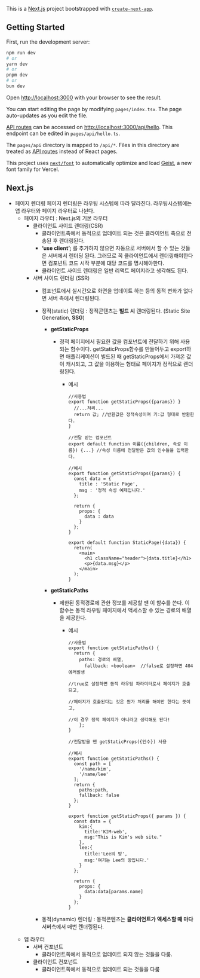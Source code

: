 This is a [Next.js](https://nextjs.org) project bootstrapped with [`create-next-app`](https://nextjs.org/docs/pages/api-reference/create-next-app).

## Getting Started

First, run the development server:

```bash
npm run dev
# or
yarn dev
# or
pnpm dev
# or
bun dev
```

Open [http://localhost:3000](http://localhost:3000) with your browser to see the result.

You can start editing the page by modifying `pages/index.tsx`. The page auto-updates as you edit the file.

[API routes](https://nextjs.org/docs/pages/building-your-application/routing/api-routes) can be accessed on [http://localhost:3000/api/hello](http://localhost:3000/api/hello). This endpoint can be edited in `pages/api/hello.ts`.

The `pages/api` directory is mapped to `/api/*`. Files in this directory are treated as [API routes](https://nextjs.org/docs/pages/building-your-application/routing/api-routes) instead of React pages.

This project uses [`next/font`](https://nextjs.org/docs/pages/building-your-application/optimizing/fonts) to automatically optimize and load [Geist](https://vercel.com/font), a new font family for Vercel.

## Next.js
- 페이지 렌더링
페이지 렌더링은 라우팅 시스템에 따라 달라진다.
라우팅시스템에는 앱 라우터와 페이지 라우터로 나뉜다.
    - 페이지 라우터 : Next.js의 기본 라우터
        - 클라이언트 사이드 렌더링(CSR)
            - 클라이언트측에서 동적으로 업데이트 되는 것은 클라이언트 측으로 전송된 후 렌더링된다.
            - **‘use client’;** 를 추가하지 않으면 자동으로 서버에서 할 수 있는 것들은 서버에서 렌더딩 된다. 그러므로 꼭 클라이언트에서 렌더링해야한다면 컴포넌트 코드 시작 부분에 대당 코드를 명시해야한다.
            - 클라이언트 사이드 렌더링은 일반 리액트 페이지라고 생각해도 된다.
        - 서버 사이드 렌더링 (SSR)
            - 컴포넌트에서 실시간으로 화면을 업데이트 하는 등의 동적 변화가 없다면 서버 측에서 렌더링된다.
            - 정적(static) 렌더링 : 정적콘텐츠는 **빌드 시** 렌더링된다. (Static Site Generation, **SSG**)
                - **getStaticProps**
                    - 정적 페이지에서 필요한 값을 컴포넌트에 전달하기 위해 사용되는 함수이다.
                    getStaticProps함수를 만들어두고 export하면 애플리케이션이 빌드된 때 getStaticProps에서 가져온 값이 캐시되고, 그 값을 이용하는 형태로 페이지가 정적으로 렌더링된다.
                        - 예시
                            
                            ```tsx
                            //사용법
                            export function getStaticProps({params}) }
                              //...처리...
                              return 값; //반환값은 정적속성이며 키:값 형태로 반환한다.
                            }
                            
                            //전달 받는 컴포넌트
                            export default function 이름({children, 속성 이름}) {...} //속성 이름에 전달받은 값의 인수들을 입력한다.
                            
                            //예시
                            export function getStaticProps({params}) {
                              const data = {
                                title : 'Static Page',
                                msg : '정적 속성 예제입니다.'
                              };
                            
                              return {
                                props: {
                                  data : data
                                }
                              };
                            }
                            
                            export default function StaticPage({data}) {
                              return(
                                <main>
                                  <h1 className="header">{data.title}</h1>
                                  <p>{data.msg}</p>
                                </main>
                              );
                            }
                            ```
                            
                - **getStaticPaths**
                    - 제한된 동적경로에 관한 정보를 제공할 땐 이 함수를 쓴다. 이 함수는 동적 라우팅 페이지에서 액세스할 수 있는 경로의 배열을 제공한다.
                        - 예시
                            
                            ```tsx
                            //사용법
                            export function getStaticPaths() {
                              return {
                                paths: 경로의 배열,
                            	  fallback: <boolean>  //false로 설정하면 404에러발생
                            												 //true로 설정하면 동적 라우팅 파라미터로서 페이지가 호출되고,
                            												 //페이지가 호출된다는 것은 뭔가 처리를 해야만 한다는 뜻이고,
                            												 //이 경우 정적 페이지가 아니라고 생각해도 된다!
                            	};
                            }
                            
                            //전달받을 땐 getStaticProps({인수}) 사용
                            
                            //예시
                            export function getStaticPaths() {
                              const path = [
                                '/name/kim',
                                '/name/lee'
                              ];
                              return {
                                paths:path,
                                fallback: false
                              };
                            }
                            
                            export function getStaticProps({ params }) {
                              const data = {
                                kim:{
                                  title:'KIM-web',
                                  msg:"This is Kim's web site."
                                },
                                lee:{
                                  title:'Lee의 방',
                                  msg:'여기는 Lee의 방입니다.'
                                }
                              };
                            
                              return {
                                props: {
                                  data:data[params.name]
                                }
                              };
                            }
                            ```
                            
            - 동적(dynamic) 렌더링 : 동적콘텐츠는 **클라이언트가 엑세스할 때 마다** 서버측에서 매번 렌더링된다.
    - 앱 라우터
        - 서버 컨포넌트
            - 클라이언트쪽에서 동적으로 업데이트 되지 않는 것들을 다룸.
        - 클라이언트 컨포넌트
            - 클라이언트쪽에서 동적으로 업데이트 되는 것들을 다룸